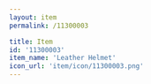```yaml
---
layout: item
permalink: /11300003

title: Item
id: '11300003'
item_name: 'Leather Helmet'
icon_url: 'item/icon/11300003.png'
---
```

